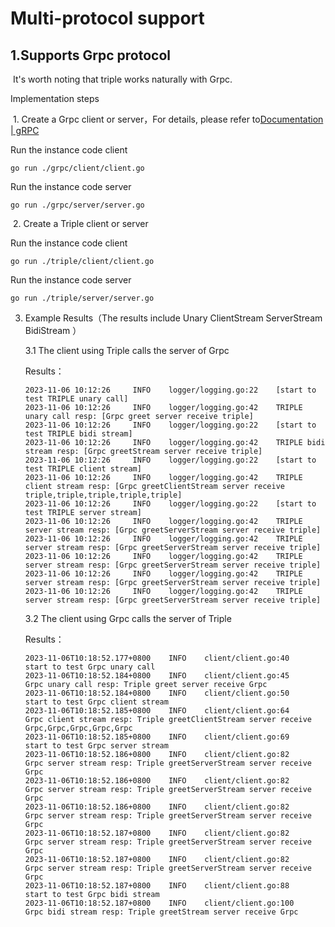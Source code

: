 # Multi-protocol support

## 1.Supports Grpc protocol

​	It's worth noting that triple works naturally with Grpc.

Implementation steps



​	1. Create a Grpc client or server，For details, please refer to[Documentation | gRPC](https://grpc.io/docs/)

Run the instance code client

```shell
go run ./grpc/client/client.go
```

Run the instance code server

```shell
go run ./grpc/server/server.go
```



​	2. Create a Triple client or server

Run the instance code client

```shell
go run ./triple/client/client.go
```

Run the instance code server

```shell
go run ./triple/server/server.go
```



3. Example Results（The results include Unary ClientStream ServerStream BidiStream ）

   3.1 The client using Triple calls the server of Grpc

   Results：

   ```
   2023-11-06 10:12:26     INFO    logger/logging.go:22    [start to test TRIPLE unary call]
   2023-11-06 10:12:26     INFO    logger/logging.go:42    TRIPLE unary call resp: [Grpc greet server receive triple]
   2023-11-06 10:12:26     INFO    logger/logging.go:22    [start to test TRIPLE bidi stream]
   2023-11-06 10:12:26     INFO    logger/logging.go:42    TRIPLE bidi stream resp: [Grpc greetStream server receive triple]
   2023-11-06 10:12:26     INFO    logger/logging.go:22    [start to test TRIPLE client stream]
   2023-11-06 10:12:26     INFO    logger/logging.go:42    TRIPLE client stream resp: [Grpc greetClientStream server receive triple,triple,triple,triple,triple]
   2023-11-06 10:12:26     INFO    logger/logging.go:22    [start to test TRIPLE server stream]
   2023-11-06 10:12:26     INFO    logger/logging.go:42    TRIPLE server stream resp: [Grpc greetServerStream server receive triple]
   2023-11-06 10:12:26     INFO    logger/logging.go:42    TRIPLE server stream resp: [Grpc greetServerStream server receive triple]
   2023-11-06 10:12:26     INFO    logger/logging.go:42    TRIPLE server stream resp: [Grpc greetServerStream server receive triple]
   2023-11-06 10:12:26     INFO    logger/logging.go:42    TRIPLE server stream resp: [Grpc greetServerStream server receive triple]
   2023-11-06 10:12:26     INFO    logger/logging.go:42    TRIPLE server stream resp: [Grpc greetServerStream server receive triple]
   
   ```

   

   3.2 The client using Grpc calls the server of Triple

   Results：

   ```
   2023-11-06T10:18:52.177+0800    INFO    client/client.go:40     start to test Grpc unary call
   2023-11-06T10:18:52.184+0800    INFO    client/client.go:45     Grpc unary call resp: Triple greet server receive Grpc
   2023-11-06T10:18:52.184+0800    INFO    client/client.go:50     start to test Grpc client stream
   2023-11-06T10:18:52.185+0800    INFO    client/client.go:64     Grpc client stream resp: Triple greetClientStream server receive Grpc,Grpc,Grpc,Grpc,Grpc
   2023-11-06T10:18:52.185+0800    INFO    client/client.go:69     start to test Grpc server stream
   2023-11-06T10:18:52.186+0800    INFO    client/client.go:82     Grpc server stream resp: Triple greetServerStream server receive Grpc
   2023-11-06T10:18:52.186+0800    INFO    client/client.go:82     Grpc server stream resp: Triple greetServerStream server receive Grpc
   2023-11-06T10:18:52.186+0800    INFO    client/client.go:82     Grpc server stream resp: Triple greetServerStream server receive Grpc
   2023-11-06T10:18:52.187+0800    INFO    client/client.go:82     Grpc server stream resp: Triple greetServerStream server receive Grpc
   2023-11-06T10:18:52.187+0800    INFO    client/client.go:82     Grpc server stream resp: Triple greetServerStream server receive Grpc
   2023-11-06T10:18:52.187+0800    INFO    client/client.go:88     start to test Grpc bidi stream
   2023-11-06T10:18:52.187+0800    INFO    client/client.go:100    Grpc bidi stream resp: Triple greetStream server receive Grpc
   
   ```

   

​	
